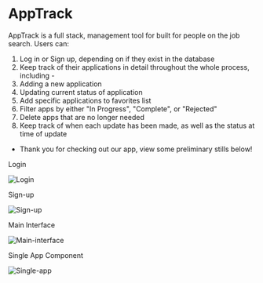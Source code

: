 # AppTrack
AppTrack is a full stack, management tool for built for people on the job search. Users can:

1. Log in or Sign up, depending on if they exist in the database
2. Keep track of their applications in detail throughout the whole process, including -
3. Adding a new application
4. Updating current status of application
5. Add specific applications to favorites list
6. Filter apps by either "In Progress", "Complete", or "Rejected"
7. Delete apps that are no longer needed
8. Keep track of when each update has been made, as well as the status at time of update

- Thank you for checking out our app, view some preliminary stills below!


Login

![Login](https://user-images.githubusercontent.com/50924085/91886508-4819cf80-ec3e-11ea-8998-caa00848457f.png)


Sign-up

![Sign-up](https://user-images.githubusercontent.com/50924085/91886519-4bad5680-ec3e-11ea-80d7-c882a244891d.png)


Main Interface

![Main-interface](https://user-images.githubusercontent.com/50924085/91886524-4e0fb080-ec3e-11ea-8f65-12f3c9ab8bb4.png)


Single App Component

![Single-app](https://user-images.githubusercontent.com/50924085/91886539-52d46480-ec3e-11ea-88ad-5b7fbe6c4afa.png)






